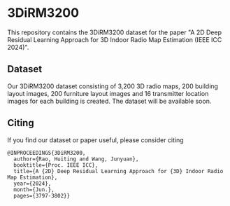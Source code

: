 # 3DiRM3200
This repository contains the 3DiRM3200 dataset for the paper "A 2D Deep Residual Learning Approach for 3D Indoor Radio Map Estimation (IEEE ICC 2024)".

## Dataset
Our 3DiRM3200 dataset consisting of 3,200 3D radio maps, 200 building layout images, 200 furniture layout images and 16 transmitter location images for each building is created. The dataset will be available soon.

## Citing
If you find our dataset or paper useful, please consider citing
```
@INPROCEEDINGS{3DiRM3200,
  author={Rao, Huiting and Wang, Junyuan},
  booktitle={Proc. IEEE ICC}, 
  title={A {2D} Deep Residual Learning Approach for {3D} Indoor Radio Map Estimation}, 
  year={2024},
  month={Jun.},
  pages={3797-3802}}
```
